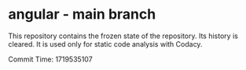 # angular - main branch

This repository contains the frozen state of the repository.
Its history is cleared. It is used only for static code
analysis with Codacy.

Commit Time: 1719535107